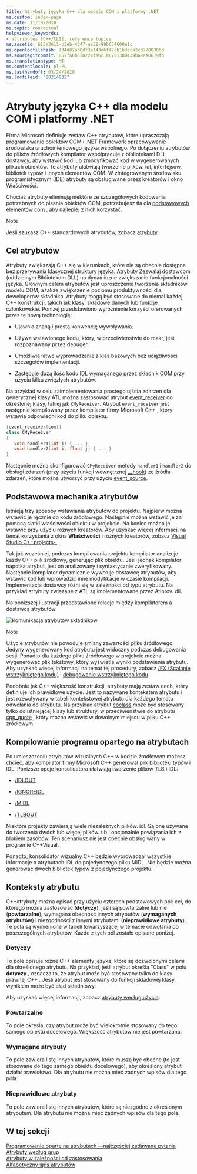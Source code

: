 ```yaml
---
title: Atrybuty języka C++ dla modelu COM i platformy .NET
ms.custom: index-page
ms.date: 11/19/2018
ms.topic: conceptual
helpviewer_keywords:
- attributes [C++/CLI], reference topics
ms.assetid: 613a3611-b3eb-4347-aa38-99b654600e1c
ms.openlocfilehash: 734d82a30df3e143a6f47cb1b3eca2cd778830bd
ms.sourcegitcommit: 857fa6b530224fa6c18675138043aba9aa0619fb
ms.translationtype: MT
ms.contentlocale: pl-PL
ms.lasthandoff: 03/24/2020
ms.locfileid: "80214932"
---
```

# <a name="c-attributes-for-com-and-net"></a>Atrybuty języka C++ dla modelu COM i platformy .NET

Firma Microsoft definiuje zestaw C++ atrybutów, które upraszczają programowanie obiektów COM i .NET Framework opracowywanie środowiska uruchomieniowego języka wspólnego. Po dołączeniu atrybutów do plików źródłowych kompilator współpracuje z bibliotekami DLL dostawcy, aby wstawić kod lub zmodyfikować kod w wygenerowanych plikach obiektów. Te atrybuty ułatwiają tworzenie plików. idl, interfejsów, bibliotek typów i innych elementów COM. W zintegrowanym środowisku programistycznym (IDE) atrybuty są obsługiwane przez kreatorów i okno Właściwości.

Chociaż atrybuty eliminują niektóre ze szczegółowych kodowania potrzebnych do pisania obiektów COM, potrzebujesz tła dla [podstawowych elementów com](/windows/win32/com/the-component-object-model) , aby najlepiej z nich korzystać.

> [!NOTE]
> Jeśli szukasz C++ standardowych atrybutów, zobacz [atrybuty](../../cpp/attributes.md).

## <a name="purpose-of-attributes"></a>Cel atrybutów

Atrybuty zwiększają C++ się w kierunkach, które nie są obecnie dostępne bez przerywania klasycznej struktury języka. Atrybuty Zezwalaj dostawcom (oddzielnym Bibliotekom DLL) na dynamiczne zwiększanie funkcjonalności języka. Głównym celem atrybutów jest uproszczenie tworzenia składników modelu COM, a także zwiększenie poziomu produktywności dla deweloperów składnika. Atrybuty mogą być stosowane do niemal każdej C++ konstrukcji, takich jak klasy, składowe danych lub funkcje członkowskie. Poniżej przedstawiono wyróżnienie korzyści oferowanych przez tę nową technologię:

- Ujawnia znaną i prostą konwencję wywoływania.

- Używa wstawionego kodu, który, w przeciwieństwie do makr, jest rozpoznawany przez debuger.

- Umożliwia łatwe wyprowadzanie z klas bazowych bez uciążliwości szczegółów implementacji.

- Zastępuje dużą ilość kodu IDL wymaganego przez składnik COM przy użyciu kilku zwięzłych atrybutów.

Na przykład w celu zaimplementowania prostego ujścia zdarzeń dla generycznej klasy ATL można zastosować atrybut [event_receiver](event-receiver.md) do określonej klasy, takiej jak `CMyReceiver`. Atrybut `event_receiver` jest następnie kompilowany przez kompilator firmy Microsoft C++ , który wstawia odpowiedni kod do pliku obiektu.

```cpp
[event_receiver(com)]
class CMyReceiver
{
   void handler1(int i) { ... }
   void handler2(int i, float j) { ... }
}
```

Następnie można skonfigurować `CMyReceiver` metody `handler1` i `handler2` do obsługi zdarzeń (przy użyciu funkcji wewnętrznej [__hook](../../cpp/hook.md)) ze źródła zdarzeń, które można utworzyć przy użyciu [event_source](event-source.md).

## <a name="basic-mechanics-of-attributes"></a>Podstawowa mechanika atrybutów

Istnieją trzy sposoby wstawiania atrybutów do projektu. Najpierw można wstawić je ręcznie do kodu źródłowego. Następnie można wstawić je za pomocą siatki właściwości obiektu w projekcie. Na koniec można je wstawić przy użyciu różnych kreatorów. Aby uzyskać więcej informacji na temat korzystania z okna **Właściwości** i różnych kreatorów, zobacz [Visual Studio C++projects- ](../../build/creating-and-managing-visual-cpp-projects.md).

Tak jak wcześniej, podczas kompilowania projektu kompilator analizuje każdy C++ plik źródłowy, generując plik obiektu. Jeśli jednak kompilator napotka atrybut, jest on analizowany i syntaktycznie zweryfikowany. Następnie kompilator dynamicznie wywołuje dostawcę atrybutów, aby wstawić kod lub wprowadzić inne modyfikacje w czasie kompilacji. Implementacja dostawcy różni się w zależności od typu atrybutu. Na przykład atrybuty związane z ATL są implementowane przez Atlprov. dll.

Na poniższej ilustracji przedstawiono relacje między kompilatorem a dostawcą atrybutów.

![Komunikacja atrybutów składników](../media/vccompattrcomm.gif "Komunikacja atrybutów składników")

> [!NOTE]
> Użycie atrybutów nie powoduje zmiany zawartości pliku źródłowego. Jedyny wygenerowany kod atrybutu jest widoczny podczas debugowania sesji. Ponadto dla każdego pliku źródłowego w projekcie można wygenerować plik tekstowy, który wyświetla wyniki podstawienia atrybutu. Aby uzyskać więcej informacji na temat tej procedury, zobacz [/FX (Scalanie wstrzykniętego kodu)](../../build/reference/fx-merge-injected-code.md) i [debugowanie wstrzykniętego kodu](/visualstudio/debugger/how-to-debug-injected-code).

Podobnie jak C++ większość konstrukcji, atrybuty mają zestaw cech, który definiuje ich prawidłowe użycie. Jest to nazywane kontekstem atrybutu i jest rozwoływany w tabeli kontekstowej atrybutu dla każdego tematu odwołania do atrybutu. Na przykład atrybut [coclass](coclass.md) może być stosowany tylko do istniejącej klasy lub struktury, w przeciwieństwie do atrybutu [cpp_quote](cpp-quote.md) , który można wstawić w dowolnym miejscu w pliku C++ źródłowym.

## <a name="building-an-attributed-program"></a>Kompilowanie programu opartego na atrybutach

Po umieszczeniu atrybutów wizualnych C++ w kodzie źródłowym możesz chcieć, aby kompilator firmy Microsoft C++ generował plik biblioteki typów i IDL. Poniższe opcje konsolidatora ułatwiają tworzenie plików TLB i IDL:

- [/IDLOUT](../../build/reference/idlout-name-midl-output-files.md)

- [/IGNOREIDL](../../build/reference/ignoreidl-don-t-process-attributes-into-midl.md)

- [/MIDL](../../build/reference/midl-specify-midl-command-line-options.md)

- [/TLBOUT](../../build/reference/tlbout-name-dot-tlb-file.md)

Niektóre projekty zawierają wiele niezależnych plików. idl. Są one używane do tworzenia dwóch lub więcej plików. tlb i opcjonalnie powiązania ich z blokiem zasobów. Ten scenariusz nie jest obecnie obsługiwany w programie C++Visual.

Ponadto, konsolidator wizualny C++ będzie wyprowadzał wszystkie informacje o atrybutach IDL do pojedynczego pliku MIDL. Nie będzie można generować dwóch bibliotek typów z pojedynczego projektu.

## <a name="attribute-contexts"></a><a name="contexts"></a>Konteksty atrybutu

C++atrybuty można opisać przy użyciu czterech podstawowych pól: cel, do którego można zastosować (**dotyczy**), jeśli są powtarzalne lub nie (**powtarzalne**), wymagana obecność innych atrybutów (**wymaganych atrybutów**) i niezgodności z innymi atrybutami (**nieprawidłowe atrybuty**). Te pola są wymienione w tabeli towarzyszącej w temacie odwołania do poszczególnych atrybutów. Każde z tych pól zostało opisane poniżej.

### <a name="applies-to"></a>Dotyczy

To pole opisuje różne C++ elementy języka, które są dozwolonymi celami dla określonego atrybutu. Na przykład, jeśli atrybut określa "Class" w polu **dotyczy** , oznacza to, że atrybut może być stosowany tylko do klasy prawnej C++ . Jeśli atrybut jest stosowany do funkcji składowej klasy, wynikiem może być błąd składniowy.

Aby uzyskać więcej informacji, zobacz [atrybuty według użycia](attributes-by-usage.md).

### <a name="repeatable"></a>Powtarzalne

To pole określa, czy atrybut może być wielokrotnie stosowany do tego samego obiektu docelowego. Większość atrybutów nie jest powtarzana.

### <a name="required-attributes"></a>Wymagane atrybuty

To pole zawiera listę innych atrybutów, które muszą być obecne (to jest stosowane do tego samego obiektu docelowego), aby określony atrybut działał prawidłowo. Dla atrybutu nie można mieć żadnych wpisów dla tego pola.

### <a name="invalid-attributes"></a>Nieprawidłowe atrybuty

To pole zawiera listę innych atrybutów, które są niezgodne z określonym atrybutem. Dla atrybutu nie można mieć żadnych wpisów dla tego pola.

## <a name="in-this-section"></a>W tej sekcji

[Programowanie oparte na atrybutach —najczęściej zadawane pytania](attribute-programming-faq.md)<br/>
[Atrybuty według grup](attributes-by-group.md)<br/>
[Atrybuty w zależności od zastosowania](attributes-by-usage.md)<br/>
[Alfabetyczny spis atrybutów](attributes-alphabetical-reference.md)
